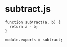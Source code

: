 # subtract.js

```nodejs
function subtract(a, b) {
  return a - b;
}

module.exports = subtract;
```
